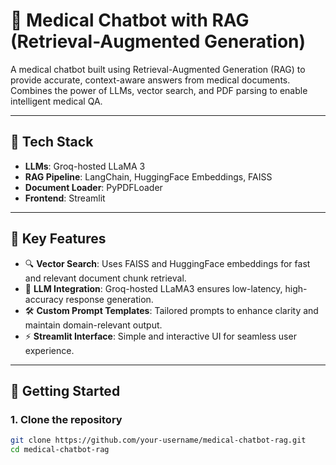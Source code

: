 # 🏥 Medical Chatbot with RAG (Retrieval-Augmented Generation)

A medical chatbot built using Retrieval-Augmented Generation (RAG) to provide accurate, context-aware answers from medical documents. Combines the power of LLMs, vector search, and PDF parsing to enable intelligent medical QA.

---

## 🔧 Tech Stack

- **LLMs**: Groq-hosted LLaMA 3
- **RAG Pipeline**: LangChain, HuggingFace Embeddings, FAISS
- **Document Loader**: PyPDFLoader
- **Frontend**: Streamlit

---

## 📌 Key Features

- 🔍 **Vector Search**: Uses FAISS and HuggingFace embeddings for fast and relevant document chunk retrieval.
- 🧠 **LLM Integration**: Groq-hosted LLaMA3 ensures low-latency, high-accuracy response generation.
- 🛠️ **Custom Prompt Templates**: Tailored prompts to enhance clarity and maintain domain-relevant output.
- ⚡ **Streamlit Interface**: Simple and interactive UI for seamless user experience.

---

## 🚀 Getting Started

### 1. Clone the repository
```bash
git clone https://github.com/your-username/medical-chatbot-rag.git
cd medical-chatbot-rag
